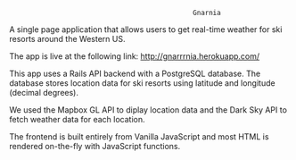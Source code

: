                                                   Gnarnia
A single page application that allows users to get real-time weather for ski resorts around the Western US.

The app is live at the following link: 
http://gnarrrnia.herokuapp.com/


This app uses a Rails API backend with a PostgreSQL database. The database stores location data for ski resorts using 
latitude and longitude (decimal degrees). 

We used the Mapbox GL API to diplay location data and the Dark Sky API to fetch weather data for each location. 

The frontend is built entirely from Vanilla JavaScript and most HTML is rendered on-the-fly with JavaScript functions.  
